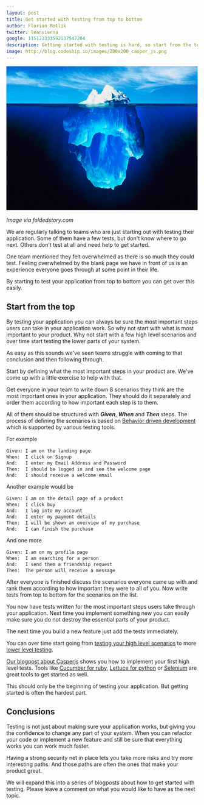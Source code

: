 ```yaml
---
layout: post
title: Get started with testing from top to bottom
author: Florian Motlik
twitter: leanvienna
google: 115123333592137547204
description: Getting started with testing is hard, so start from the top, not bottom
image: http://blog.codeship.io/images/200x200_casper_js.png
---
```

![Iceberg top to bottom](/images/top-to-bottom-testing/iceberg-top-down-testing.jpg)

*Image via foldedstory.com*

We are regularly talking to teams who are just starting out with testing
their application. Some of them have a few tests, but don't know where
to go next. Others don't test at all and need help to get started.

One team mentioned they felt overwhelmed as
there is so much they could test. Feeling overwhelmed by the blank page
we have in front of us is an experience everyone goes through at some
point in their life.

By starting to test your application from top to bottom you can get over
this easily.

## Start from the top

By testing your application you can always be sure the most important steps
users can take in your application work. So why not start with what is
most important to your product. Why not start with a few high level
scenarios and over time start testing the lower parts of your system.

As easy as this sounds we've seen teams struggle with coming to that
conclusion and then following through.

Start by defining what the most important steps in your product are. We've come
up with a little exercise to help with that.

Get everyone in your team to write down 8 scenarios they think
are the most important ones in your application. They should do it
separately and order them according to how important each step is to
them.

All of them should be
structured with ***Given***, ***When*** and ***Then*** steps.
The process of defining the scenarios is based on [Behavior driven
development](http://en.wikipedia.org/wiki/Behavior-driven_development)
which is supported by various testing tools.

For example

    Given: I am on the landing page
    When:  I click on Signup
    And:   I enter my Email Address and Password
    Then:  I should be logged in and see the welcome page
    And:   I should receive a welcome email

Another example would be

    Given: I am on the detail page of a product
    When:  I click buy
    And:   I log into my account
    And:   I enter my payment details
    Then:  I will be shown an overview of my purchase
    And:   I can finish the purchase

And one more

    Given: I am on my profile page
    When:  I am searching for a person
    And:   I send them a friendship request
    Then:  The person will receive a message

After everyone is finished discuss the scenarios everyone came up with and
rank them according to how important they were to all of you. Now write
tests from top to bottom for the scenarios on the list.

You now have tests written for the most important steps users take
through your application. Next time you implement something new you can
easily make sure you do not destroy the essential parts of your product.

The next time you build a new feature just add the tests immediately.

You can over time start going from [testing your high level scenarios](http://en.wikipedia.org/wiki/Behavior-driven_development) to
more [lower level testing](http://en.wikipedia.org/wiki/Unit_testing).

[Our blogpost about
Casperjs](http://blog.codeship.io/2013/03/07/Smoke-Testing-with-Casperjs.html) shows you
how to implement your first high level tests. Tools like [Cucumber for
ruby](http://cukes.info/), [Lettuce for python](https://github.com/gabrielfalcao/lettuce)
or [Selenium](http://docs.seleniumhq.org/) are great tools to get
started as well.

This should only be the beginning of testing your application. But
getting started is often the hardest part.

## Conclusions
Testing is not just about making sure your application works, but
giving you the confidence to change any part of your system. When you
can refactor your code or implement a new feature and still be sure that
everything works you can work much faster.

Having a strong security net in place lets you take more risks and
try more interesting paths. And those paths are often the ones that
make your product great.

We will expand this into a series of blogposts about how to get started
with testing. Please leave a comment on what you would like to have as
the next topic.
